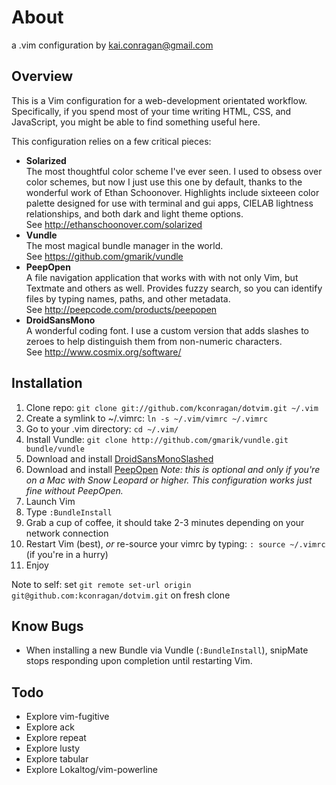 # About

a .vim configuration by kai.conragan@gmail.com

## Overview

This is a Vim configuration for a web-development orientated workflow. Specifically, if you spend most of your time writing HTML, CSS, and JavaScript, you might be able to find something useful here.

This configuration relies on a few critical pieces:

  - **Solarized**  
    The most thoughtful color scheme I've ever seen. I used to obsess over color schemes, but now I just use this one by default, thanks to the wonderful work of Ethan Schoonover. Highlights include sixteeen color palette designed for use with terminal and gui apps, CIELAB lightness relationships, and both dark and light theme options.  
    See http://ethanschoonover.com/solarized
  - **Vundle**  
    The most magical bundle manager in the world.  
    See https://github.com/gmarik/vundle
  - **PeepOpen**  
    A file navigation application that works with with not only Vim, but Textmate and others as well. Provides fuzzy search, so you can identify files by typing names, paths, and other metadata.  
    See http://peepcode.com/products/peepopen
  - **DroidSansMono**  
    A wonderful coding font. I use a custom version that adds slashes to zeroes to help distinguish them from non-numeric characters.  
    See http://www.cosmix.org/software/

## Installation

  1. Clone repo: `git clone git://github.com/kconragan/dotvim.git ~/.vim`
  2. Create a symlink to ~/.vimrc: `ln -s ~/.vim/vimrc ~/.vimrc`
  3. Go to your .vim directory: `cd ~/.vim/`
  4. Install Vundle: `git clone http://github.com/gmarik/vundle.git bundle/vundle`
  5. Download and install [DroidSansMonoSlashed](http://cosmix.org/software)
  6. Download and install [PeepOpen](http://peepcode.com/products/peepopen) *Note: this is optional and only if you're on a Mac with Snow Leopard or higher. This configuration works just fine without PeepOpen.*
  7. Launch Vim
  8. Type `:BundleInstall`
  9. Grab a cup of coffee, it should take 2-3 minutes depending on your network connection
  10. Restart Vim (best), *or* re-source your vimrc by typing: `: source ~/.vimrc` (if you're in a hurry)
  11. Enjoy

Note to self: set `git remote set-url origin git@github.com:kconragan/dotvim.git` on fresh clone

## Know Bugs

  - When installing a new Bundle via Vundle (`:BundleInstall`), snipMate stops responding upon completion until restarting Vim.

## Todo

  - Explore vim-fugitive
  - Explore ack
  - Explore repeat
  - Explore lusty
  - Explore tabular
  - Explore Lokaltog/vim-powerline
